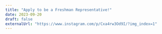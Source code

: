 ```yaml
---
title: "Apply to be a Freshman Representative!"
date: 2023-09-20
draft: false
externalUrl: "https://www.instagram.com/p/Cxa4rw3Od9I/?img_index=1"
---
```

